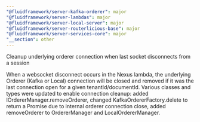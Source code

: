 ```yaml
---
"@fluidframework/server-kafka-orderer": major
"@fluidframework/server-lambdas": major
"@fluidframework/server-local-server": major
"@fluidframework/server-routerlicious-base": major
"@fluidframework/server-services-core": major
"__section": other
---
```


Cleanup underlying orderer connection when last socket disconnects from a session

When a websocket disconnect occurs in the Nexus lambda, the underlying Orderer (Kafka or Local) connection will be closed and removed if it was the last connection open for a given tenantId/documentId. Various classes and types were updated to enable connection cleanup: added IOrdererManager.removeOrderer, changed KafkaOrdererFactory.delete to return a Promise due to internal orderer connection close, added removeOrderer to OrdererManager and LocalOrdererManager.
